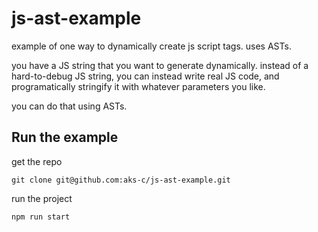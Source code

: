 # js-ast-example
example of one way to dynamically create js script tags. uses ASTs.

you have a JS string that you want to generate dynamically.
instead of a hard-to-debug JS string, you can instead write real JS code, and programatically stringify it with whatever parameters you like.

you can do that using ASTs.

## Run the example

get the repo

```shell
git clone git@github.com:aks-c/js-ast-example.git
```

run the project

```shell
npm run start
```
